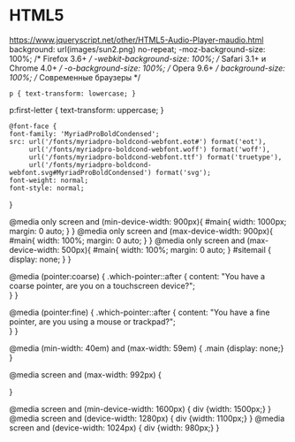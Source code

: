 # HTML5
https://www.jqueryscript.net/other/HTML5-Audio-Player-maudio.html
background: url(images/sun2.png) no-repeat;
    -moz-background-size: 100%; /* Firefox 3.6+ */
    -webkit-background-size: 100%; /* Safari 3.1+ и Chrome 4.0+ */
    -o-background-size: 100%; /* Opera 9.6+ */
    background-size: 100%; /* Современные браузеры */
    
    p { text-transform: lowercase; }

p:first-letter {
  text-transform: uppercase;
}
    
    @font-face {
    font-family: 'MyriadProBoldCondensed';
    src: url('/fonts/myriadpro-boldcond-webfont.eot#') format('eot'),
         url('/fonts/myriadpro-boldcond-webfont.woff') format('woff'),
         url('/fonts/myriadpro-boldcond-webfont.ttf') format('truetype'),
         url('/fonts/myriadpro-boldcond-webfont.svg#MyriadProBoldCondensed') format('svg');
    font-weight: normal;
    font-style: normal;
}

<meta name=viewport content="width=device-width, initial-scale=1.0, minimum-scale=1.0, maximum-scale=1.0, user-scalable=yes"/>
@media only screen and (min-device-width: 900px){
#main{
width: 1000px;
    margin: 0 auto;
}
}
@media only screen and (max-device-width: 900px){
#main{
width: 100%;
    margin: 0 auto;
}
}
@media only screen and (max-device-width: 500px){
#main{
width: 100%;
    margin: 0 auto;
}
	#sitemail {
	display: none;
	}
}


@media (pointer:coarse) {
    .which-pointer::after {
        content: "You have a coarse pointer, are you on a touchscreen device?";    
    } 
}

@media (pointer:fine) {
    .which-pointer::after {
        content: "You have a fine pointer, are you using a mouse or trackpad?";    
    } 
}

@media (min-width: 40em) and (max-width: 59em) {
    .main {display: none;}
}


@media screen and (max-width: 992px) {

}


@media screen and (min-device-width: 1600px) {
    div {width: 1500px;}
   }
   @media screen and (device-width: 1280px) {
    div {width: 1100px;}
   }
   @media screen and (device-width: 1024px) {
    div {width: 980px;}
   }

